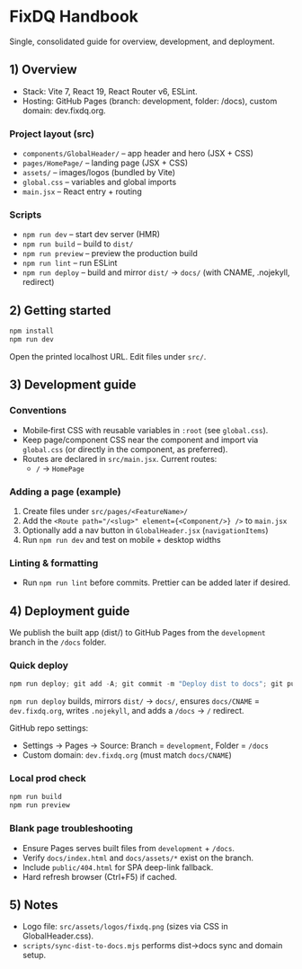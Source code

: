 # FixDQ Handbook

Single, consolidated guide for overview, development, and deployment.

## 1) Overview
- Stack: Vite 7, React 19, React Router v6, ESLint.
- Hosting: GitHub Pages (branch: development, folder: /docs), custom domain: dev.fixdq.org.

### Project layout (src)
- `components/GlobalHeader/` – app header and hero (JSX + CSS)
- `pages/HomePage/` – landing page (JSX + CSS)
- `assets/` – images/logos (bundled by Vite)
- `global.css` – variables and global imports
- `main.jsx` – React entry + routing

### Scripts
- `npm run dev` – start dev server (HMR)
- `npm run build` – build to `dist/`
- `npm run preview` – preview the production build
- `npm run lint` – run ESLint
- `npm run deploy` – build and mirror `dist/` → `docs/` (with CNAME, .nojekyll, redirect)

## 2) Getting started
```powershell
npm install
npm run dev
```
Open the printed localhost URL. Edit files under `src/`.

## 3) Development guide
### Conventions
- Mobile‑first CSS with reusable variables in `:root` (see `global.css`).
- Keep page/component CSS near the component and import via `global.css` (or directly in the component, as preferred).
- Routes are declared in `src/main.jsx`. Current routes:
  - `/` → `HomePage`

### Adding a page (example)
1) Create files under `src/pages/<FeatureName>/`
2) Add the `<Route path="/<slug>" element={<Component/>} />` to `main.jsx`
3) Optionally add a nav button in `GlobalHeader.jsx` (`navigationItems`)
4) Run `npm run dev` and test on mobile + desktop widths

### Linting & formatting
- Run `npm run lint` before commits. Prettier can be added later if desired.

## 4) Deployment guide
We publish the built app (dist/) to GitHub Pages from the `development` branch in the `/docs` folder.

### Quick deploy
```powershell
npm run deploy; git add -A; git commit -m "Deploy dist to docs"; git push origin development
```
`npm run deploy` builds, mirrors `dist/` → `docs/`, ensures `docs/CNAME` = `dev.fixdq.org`, writes `.nojekyll`, and adds a `/docs` → `/` redirect.

GitHub repo settings:
- Settings → Pages → Source: Branch = `development`, Folder = `/docs`
- Custom domain: `dev.fixdq.org` (must match `docs/CNAME`)

### Local prod check
```powershell
npm run build
npm run preview
```

### Blank page troubleshooting
- Ensure Pages serves built files from `development` + `/docs`.
- Verify `docs/index.html` and `docs/assets/*` exist on the branch.
- Include `public/404.html` for SPA deep-link fallback.
- Hard refresh browser (Ctrl+F5) if cached.

## 5) Notes
- Logo file: `src/assets/logos/fixdq.png` (sizes via CSS in GlobalHeader.css).
- `scripts/sync-dist-to-docs.mjs` performs dist→docs sync and domain setup.
